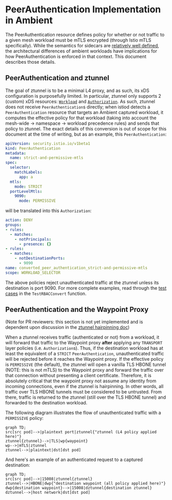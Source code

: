 # PeerAuthentication Implementation in Ambient

The PeerAuthentication resource defines policy for whether or not traffic to a given mesh workload must be mTLS encrypted (through Istio mTLS specifically). While the semantics for sidecars are [relatively well defined](https://istio.io/latest/docs/reference/config/security/peer_authentication/), the architectural differences of ambient workloads have implications for how PeerAuthentication is enforced in that context. This document describes those details.

## PeerAuthentication and ztunnel

The goal of ztunnel is to be a minimal L4 proxy, and as such, its xDS configuration is purposefully limited. In particular, ztunnel only supports 2 (custom) xDS resources: [`Workload`](../../pkg/workloadapi/workload.proto) and [`Authorization`](../../pkg/workloadapi/security/authorization.proto). As such, ztunnel does not receive `PeerAuthentication`s directly; when istiod detects a `PeerAuthentication` resource that targets an Ambient captured workload, it computes the effective policy for that workload (taking into account the mesh-wide -> namespace -> workload precedence rules) and sends that policy to ztunnel. The exact details of this conversion is out of scope for this document at the time of writing, but as an example, this `PeerAuthentication`:

```yaml
apiVersion: security.istio.io/v1beta1
kind: PeerAuthentication
metadata:
  name: strict-and-permissive-mtls
spec:
  selector:
    matchLabels:
      app: a
  mtls:
    mode: STRICT
  portLevelMtls:
    9090:
      mode: PERMISSIVE
```

will be translated into this `Authorization`:

```yaml
action: DENY
groups:
- rules:
  - matches:
    - notPrincipals:
      - presence: {}
- rules:
  - matches:
    - notDestinationPorts:
      - 9090
name: converted_peer_authentication_strict-and-permissive-mtls
scope: WORKLOAD_SELECTOR
```

The above policies reject unauthenticated traffic at the ztunnel unless its destination is port 9090. For more complete examples, read through the [test cases](../../pilot/pkg/serviceregistry/kube/controller/ambientindex_test.go) in the `TestRBACConvert` function.

## PeerAuthentication and the Waypoint Proxy

(Note for PR reviewers: this section is not yet implemented and is dependent upon discussion in the [ztunnel hairpinning doc](https://docs.google.com/document/d/1uM1c3zzoehiijh1ZpZuJ1-SzuVVupenv8r5yuCaFshs/edit#heading=h.dwbqvwmg6ud3))

When a ztunnel receives traffic (authenticated or not) from a workload, it will forward that traffic to the Waypoint proxy **after** applying any `TRANSPORT` layer policies (i.e. `Authorization`s). Thus, if the destination workload has at least the equivalent of a `STRICT` `PeerAuthentication`, unauthenticated traffic will be rejected before it reaches the Waypoint proxy. If the effective policy is `PERMISSIVE` (the default), the ztunnel will open a vanilla TLS HBONE tunnel (NOTE: this is not mTLS) to the Waypoint proxy and forward the traffic over that connection without presenting a client certificate. Therefore, it is absolutely critical that the waypoint proxy not assume any identity from incoming connections, even if the ztunnel is hairpinning. In other words, all traffic over TLS HBONE tunnels must be considered to be untrusted. From there, traffic is returned to the ztunnel (still over the TLS HBONE tunnel) and forwarded to the destination workload.

The following diagram illustrates the flow of unauthenticated traffic with a `PERMISSIVE` policy:

```mermaid
graph TD;
src[src pod]-->|plaintext port|ztunnel{"ztunnel (L4 policy applied here)"}
ztunnel{ztunnel}-->|TLS|wp{waypoint}
wp-->|mTLS|ztunnel
ztunnel-->|plaintext|dst[dst pod]
```

And here's an example of an authenticated request to a captured destination:

```mermaid
graph TD;
src[src pod]-->|15008|ztunnel{ztunnel}
ztunnel-->|HBONE|dwp{"destination waypoint (all policy applied here)"}
dwp{destination waypoint}-->|15008|dztunnel{destination ztunnel}
dztunnel-->|host network|dst[dst pod]
```
